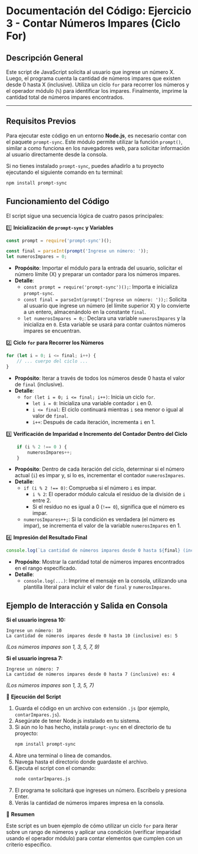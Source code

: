 # Documentación del Código: Ejercicio 3 - Contar Números Impares (Ciclo For)

## Descripción General

Este script de JavaScript solicita al usuario que ingrese un número X. Luego, el programa cuenta la cantidad de números impares que existen desde 0 hasta X (inclusive). Utiliza un ciclo `for` para recorrer los números y el operador módulo (`%`) para identificar los impares. Finalmente, imprime la cantidad total de números impares encontrados.

---

## Requisitos Previos

Para ejecutar este código en un entorno **Node.js**, es necesario contar con el paquete `prompt-sync`. Este módulo permite utilizar la función `prompt()`, similar a como funciona en los navegadores web, para solicitar información al usuario directamente desde la consola.

Si no tienes instalado `prompt-sync`, puedes añadirlo a tu proyecto ejecutando el siguiente comando en tu terminal:

```bash
npm install prompt-sync
```

## Funcionamiento del Código

El script sigue una secuencia lógica de cuatro pasos principales:

1️⃣ **Inicialización de `prompt-sync` y Variables**

```js
const prompt = require('prompt-sync')();

const final = parseInt(prompt('Ingrese un número: '));
let numerosImpares = 0;
```

*   **Propósito**: Importar el módulo para la entrada del usuario, solicitar el número límite (X) y preparar un contador para los números impares.
*   **Detalle**:
    *   `const prompt = require('prompt-sync')();`: Importa e inicializa `prompt-sync`.
    *   `const final = parseInt(prompt('Ingrese un número: '));`: Solicita al usuario que ingrese un número (el límite superior X) y lo convierte a un entero, almacenándolo en la constante `final`.
    *   `let numerosImpares = 0;`: Declara una variable `numerosImpares` y la inicializa en `0`. Esta variable se usará para contar cuántos números impares se encuentran.

2️⃣ **Ciclo `for` para Recorrer los Números**

```js
for (let i = 0; i <= final; i++) {
    // ... cuerpo del ciclo ...
}
```

*   **Propósito**: Iterar a través de todos los números desde 0 hasta el valor de `final` (inclusive).
*   **Detalle**:
    *   `for (let i = 0; i <= final; i++)`: Inicia un ciclo `for`.
        *   `let i = 0`: Inicializa una variable contador `i` en 0.
        *   `i <= final`: El ciclo continuará mientras `i` sea menor o igual al valor de `final`.
        *   `i++`: Después de cada iteración, incrementa `i` en 1.

3️⃣ **Verificación de Imparidad e Incremento del Contador Dentro del Ciclo**

```js
    if (i % 2 !== 0 ) {
        numerosImpares++;
    }
```

*   **Propósito**: Dentro de cada iteración del ciclo, determinar si el número actual (`i`) es impar y, si lo es, incrementar el contador `numerosImpares`.
*   **Detalle**:
    *   `if (i % 2 !== 0)`: Comprueba si el número `i` es impar.
        *   `i % 2`: El operador módulo calcula el residuo de la división de `i` entre 2.
        *   Si el residuo no es igual a 0 (`!== 0`), significa que el número es impar.
    *   `numerosImpares++;`: Si la condición es verdadera (el número es impar), se incrementa el valor de la variable `numerosImpares` en 1.

4️⃣ **Impresión del Resultado Final**

```js
console.log(`La cantidad de números impares desde 0 hasta ${final} (inclusive) es: ${numerosImpares}`);
```

*   **Propósito**: Mostrar la cantidad total de números impares encontrados en el rango especificado.
*   **Detalle**:
    *   `console.log(...)`: Imprime el mensaje en la consola, utilizando una plantilla literal para incluir el valor de `final` y `numerosImpares`.

## Ejemplo de Interacción y Salida en Consola

**Si el usuario ingresa 10:**
```
Ingrese un número: 10
La cantidad de números impares desde 0 hasta 10 (inclusive) es: 5
```
*(Los números impares son 1, 3, 5, 7, 9)*

**Si el usuario ingresa 7:**
```
Ingrese un número: 7
La cantidad de números impares desde 0 hasta 7 (inclusive) es: 4
```
*(Los números impares son 1, 3, 5, 7)*

🚀 **Ejecución del Script**

1.  Guarda el código en un archivo con extensión `.js` (por ejemplo, `contarImpares.js`).
2.  Asegúrate de tener Node.js instalado en tu sistema.
3.  Si aún no lo has hecho, instala `prompt-sync` en el directorio de tu proyecto:
    ```bash
    npm install prompt-sync
    ```
4.  Abre una terminal o línea de comandos.
5.  Navega hasta el directorio donde guardaste el archivo.
6.  Ejecuta el script con el comando:
    ```bash
    node contarImpares.js
    ```
7.  El programa te solicitará que ingreses un número. Escríbelo y presiona Enter.
8.  Verás la cantidad de números impares impresa en la consola.

🏁 **Resumen**

Este script es un buen ejemplo de cómo utilizar un ciclo `for` para iterar sobre un rango de números y aplicar una condición (verificar imparidad usando el operador módulo) para contar elementos que cumplen con un criterio específico.